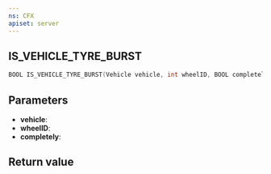 ```yaml
---
ns: CFX
apiset: server
---
```

## IS_VEHICLE_TYRE_BURST

```c
BOOL IS_VEHICLE_TYRE_BURST(Vehicle vehicle, int wheelID, BOOL completely);
```


## Parameters
* **vehicle**: 
* **wheelID**: 
* **completely**: 

## Return value
